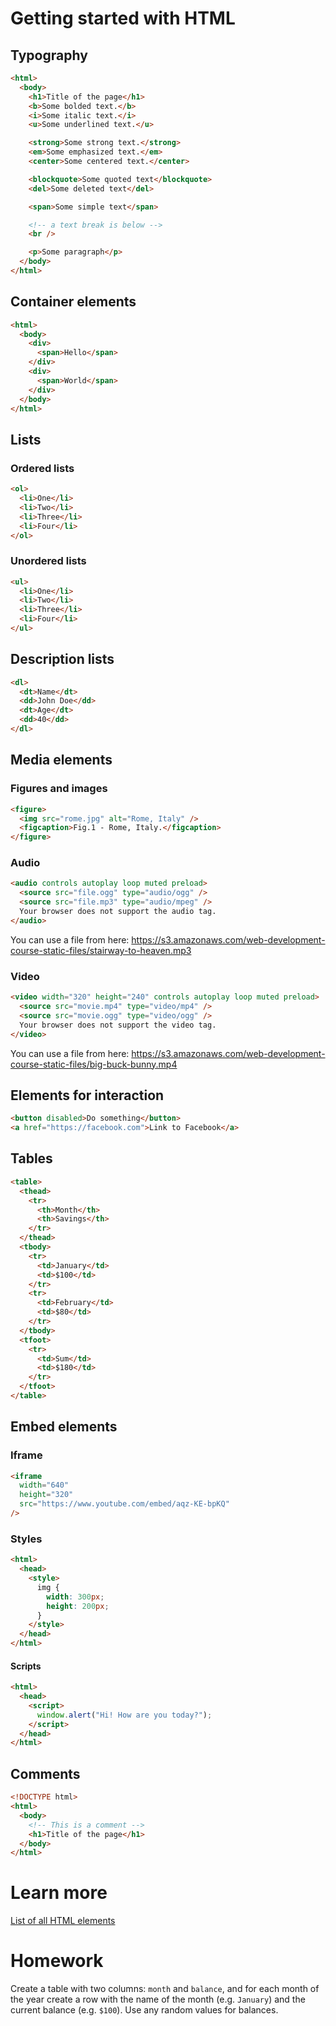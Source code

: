 # Getting started with HTML

## Typography

```html
<html>
  <body>
    <h1>Title of the page</h1>
    <b>Some bolded text.</b>
    <i>Some italic text.</i>
    <u>Some underlined text.</u>

    <strong>Some strong text.</strong>
    <em>Some emphasized text.</em>
    <center>Some centered text.</center>

    <blockquote>Some quoted text</blockquote>
    <del>Some deleted text</del>

    <span>Some simple text</span>

    <!-- a text break is below -->
    <br />

    <p>Some paragraph</p>
  </body>
</html>
```

## Container elements

```html
<html>
  <body>
    <div>
      <span>Hello</span>
    </div>
    <div>
      <span>World</span>
    </div>
  </body>
</html>
```

## Lists

### Ordered lists

```html
<ol>
  <li>One</li>
  <li>Two</li>
  <li>Three</li>
  <li>Four</li>
</ol>
```

### Unordered lists

```html
<ul>
  <li>One</li>
  <li>Two</li>
  <li>Three</li>
  <li>Four</li>
</ul>
```

## Description lists

```html
<dl>
  <dt>Name</dt>
  <dd>John Doe</dd>
  <dt>Age</dt>
  <dd>40</dd>
</dl>
```

## Media elements

### Figures and images

```html
<figure>
  <img src="rome.jpg" alt="Rome, Italy" />
  <figcaption>Fig.1 - Rome, Italy.</figcaption>
</figure>
```

### Audio

```html
<audio controls autoplay loop muted preload>
  <source src="file.ogg" type="audio/ogg" />
  <source src="file.mp3" type="audio/mpeg" />
  Your browser does not support the audio tag.
</audio>
```

You can use a file from here: https://s3.amazonaws.com/web-development-course-static-files/stairway-to-heaven.mp3

### Video

```html
<video width="320" height="240" controls autoplay loop muted preload>
  <source src="movie.mp4" type="video/mp4" />
  <source src="movie.ogg" type="video/ogg" />
  Your browser does not support the video tag.
</video>
```

You can use a file from here: https://s3.amazonaws.com/web-development-course-static-files/big-buck-bunny.mp4

## Elements for interaction

```html
<button disabled>Do something</button>
<a href="https://facebook.com">Link to Facebook</a>
```

## Tables

```html
<table>
  <thead>
    <tr>
      <th>Month</th>
      <th>Savings</th>
    </tr>
  </thead>
  <tbody>
    <tr>
      <td>January</td>
      <td>$100</td>
    </tr>
    <tr>
      <td>February</td>
      <td>$80</td>
    </tr>
  </tbody>
  <tfoot>
    <tr>
      <td>Sum</td>
      <td>$180</td>
    </tr>
  </tfoot>
</table>
```

## Embed elements

### Iframe

```html
<iframe
  width="640"
  height="320"
  src="https://www.youtube.com/embed/aqz-KE-bpKQ"
/>
```

### Styles

```html
<html>
  <head>
    <style>
      img {
        width: 300px;
        height: 200px;
      }
    </style>
  </head>
</html>
```

#### Scripts

```html
<html>
  <head>
    <script>
      window.alert("Hi! How are you today?");
    </script>
  </head>
</html>
```

## Comments

```html
<!DOCTYPE html>
<html>
  <body>
    <!-- This is a comment -->
    <h1>Title of the page</h1>
  </body>
</html>
```

# Learn more

[List of all HTML elements](https://developer.mozilla.org/en-US/docs/Web/HTML/Element)

# Homework

Create a table with two columns: `month` and `balance`, and for each month of the year create a row with the name of the month (e.g. `January`) and the current balance (e.g. `$100`). Use any random values for balances.
